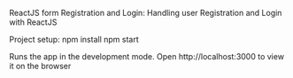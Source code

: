 ReactJS form Registration and Login:
Handling user Registration and Login with ReactJS

Project setup:
npm install
npm start

Runs the app in the development mode. Open http://localhost:3000 to view it on the browser



